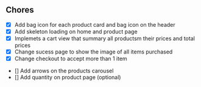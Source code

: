 ## Chores
- [x] Add bag icon for each product card and bag icon on the header
- [x] Add skeleton loading on home and product page
- [x] Implemets a cart view that summary all productsm their prices and total prices
- [x] Change sucess page to show the image of all items purchased
- [x] Change checkout to accept more than 1 item
- [] Add arrows on the products carousel
- [] Add quantity on product page (optional)

